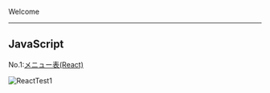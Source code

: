 Welcome

***
##  JavaScript
No.1:[メニュー表(React)](https://shohei-kato1026.github.io/ReeactTest1/)

![ReactTest1](https://github.com/user-attachments/assets/cd5f82b1-a260-4ae8-876c-a890c030af6b)
